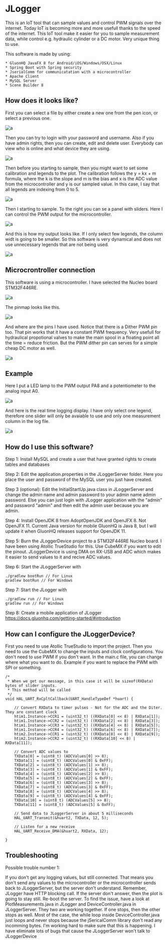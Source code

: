 # JLogger

This is an IoT tool that can sample values and control PWM signals over the internet. Today IoT is becoming more and more usefull thanks to the speed of the internet. This IoT tool make it easier for you to sample measurement data, while control e.g. hydraulic cylinder or a DC motor. Very unique thing to use. 

This software is made by using:
```
* GluonHQ JavaFX 8 for Android/iOS/Windows/OSX/Linux
* Spring Boot with Spring security
* JserialComm for communicatation with a microcontroller
* Apache Client
* MySQL Server 
* Scene Builder 8
```

## How does it looks like?

First you can select a file by either create a new one from the pen icon, or select a previous one.

![a](https://raw.githubusercontent.com/DanielMartensson/JLogger/master/Pictures/LogFiles.png)

Then you can try to login with your password and username. Also if you have admin rights, then you can create, edit and delete user.
Everybody can view who is online and what device they are using.

![a](https://raw.githubusercontent.com/DanielMartensson/JLogger/master/Pictures/Login.png)

Then before you starting to sample, then you might want to set some calibration and legends to the plot. The calibration follows the y = kx + m formula, where the k is the slope and m is the bias and x is the ADC value from the microcontroller and y is our sampled value. In this case, I say that all legends are indexing from 0 to 5. 

![a](https://raw.githubusercontent.com/DanielMartensson/JLogger/master/Pictures/Configurations.png)

Then I starting to sample. To the right you can se a panel with sliders. Here I can control the PWM output for the microcontroller.

![a](https://raw.githubusercontent.com/DanielMartensson/JLogger/master/Pictures/Logging.png)

And this is how my output looks like. If I only select few legends, the column widt is going to be smaller. So this software is very dynamical and does not use unnecessary legends that are not being used.

![a](https://raw.githubusercontent.com/DanielMartensson/JLogger/master/Pictures/Result.png)

## Microcrontroller connection

This software is using a microcontroller. I have selected the Nucleo board STM32F446RE. 

![a](https://raw.githubusercontent.com/DanielMartensson/JLogger/master/Pictures/Microcontroller.jpg)

The pinmap looks like this.

![a](https://raw.githubusercontent.com/DanielMartensson/JLogger/master/Pictures/Pinmap.png)

And where are the pins I have used. Notice that there is a Dither PWM pin too. That pin works that it have a constant PWM frequency. Very usefull for hydraulical propotional valves to make the main spool in a floating point all the time = reduce friction. But the PWM dither pin can serves for a simple cheap DC motor as well.

![a](https://raw.githubusercontent.com/DanielMartensson/JLogger/master/Pictures/CPU.png)

## Example

Here I put a LED lamp to the PWM output PA8 and a potentiometer to the analog input A0.

![a](https://raw.githubusercontent.com/DanielMartensson/JLogger/master/Pictures/Setup.jpg)

And here is the real time logging display. I have only select one legend, therefore one slider will only be avaiable to use and only one measurement column in the log file.

![a](https://raw.githubusercontent.com/DanielMartensson/JLogger/master/Pictures/SetupLog.png)

## How do I use this software?

Step 1: Install MySQL and create a user that have granted rights to create tables and databases

Step 2: Edit the application.properties in the JLoggerServer folder. Here you place the user and password of the MySQL user you just have created.

Step 3 (optional): Edit the InitialStartUp.java class in JLoggerServer and change the admin name and admin password to your admin name admin password. Else you can just login with JLogger application with the "admin" and password "admin" and then edit the admin user because you are admin. 

Step 4: Install OpenJDK 8 from AdoptOpenJDK and OpenJFX 8. Not OpenJFX 11. Current Java version for mobile GluonHQ is Java 8, but I will update it when GluonHQ releases support for OpenJDK 11. 

Step 5: Burn the JLoggerDevice project to a STM32F446RE Nucleo board. I have been using Atollic TrueStudio for this. Use CubeMX if you want to edit the pinout. JLoggerDevice is using DMA on RX-USB and ADC which makes it easier to send values to it and recive ADC values. 

Step 6: Start the JLoggerServer with 
```
./gradlew bootRun // For Linux
gradlew bootRun // For Windows
```

Step 7: Start the JLogger with
```
./gradlew run // For Linux
gradlew run // For Windows
```

Step 8: Create a mobile application of JLogger
https://docs.gluonhq.com/getting-started/#introduction

## How can I configure the JLoggerDevice?

First you need to use Atollic TrueStudio to import the project. 
Then you need to use the CubeMX to change the inputs and clock configurations. You don't need to use PWM if you don't want.
In the main.c file, you can change where what you want to do. Example if you want to replace the PWM with SPI or something.

```
/*
 * When we get our message, in this case it will be sizeof(RXData) bytes of slider inputs.
 * This method will be called
 */
void HAL_UART_RxCpltCallback(UART_HandleTypeDef *huart) {

	// Convert RXData to timer pulses - Not for the ADC and the Diter. They are constant clock
	htim1.Instance->CCR1 = (uint32_t) ((RXData[0] << 8) | RXData[1]);
	htim1.Instance->CCR2 = (uint32_t) ((RXData[2] << 8) | RXData[3]);
	htim1.Instance->CCR3 = (uint32_t) ((RXData[4] << 8) | RXData[5]);
	htim1.Instance->CCR4 = (uint32_t) ((RXData[6] << 8) | RXData[7]);
	htim2.Instance->CCR1 = (uint32_t) ((RXData[8] << 8) | RXData[9]);
	htim2.Instance->CCR2 = (uint32_t) ((RXData[10] << 8) | RXData[11]);

	// Convert ADC values to
	TXData[0] = (uint8_t) (ADCValues[0] >> 8);
	TXData[1] = (uint8_t) (ADCValues[0] & 0xFF);
	TXData[2] = (uint8_t) (ADCValues[1] >> 8);
	TXData[3] = (uint8_t) (ADCValues[1] & 0xFF);
	TXData[4] = (uint8_t) (ADCValues[2] >> 8);
	TXData[5] = (uint8_t) (ADCValues[2] & 0xFF);
	TXData[6] = (uint8_t) (ADCValues[3] >> 8);
	TXData[7] = (uint8_t) (ADCValues[3] & 0xFF);
	TXData[8] = (uint8_t) (ADCValues[4] >> 8);
	TXData[9] = (uint8_t) (ADCValues[4] & 0xFF);
	TXData[10] = (uint8_t) (ADCValues[5] >> 8);
	TXData[11] = (uint8_t) (ADCValues[5] & 0xFF);

	// Send data to JLoggerServer in about 5 milliseconds
	HAL_UART_Transmit(&huart2, TXData, 12, 5);

	// Listen for a new receive
	HAL_UART_Receive_DMA(&huart2, RXData, 12);

}
```

## Troubleshooting

Possible trouble number 1:

If you don't get any logging values, but still connected. That means you don't send any values to the microcontroller or the microcontroller sends back to JLoggerServer, but the server don't understand. Remember, JLogger have HTTP blocking call. If the server don't answer, then the plot is going to stay still. Re-boot the server. To find the issue, have a look at PlotMeasurements.java in JLogger and DeviceController.java in JLoggerServer. They two are working together. If one stops, then the other stops as well. Most of the case, the while loop inside DeviceController.java just loops and never stops because the jSericalComm library don't read any incomming bytes. I'm working hard to make sure that this is happening. I have eliminate lots of bugs that cause the JLoggerServer won't talk to JLoggerDevice



